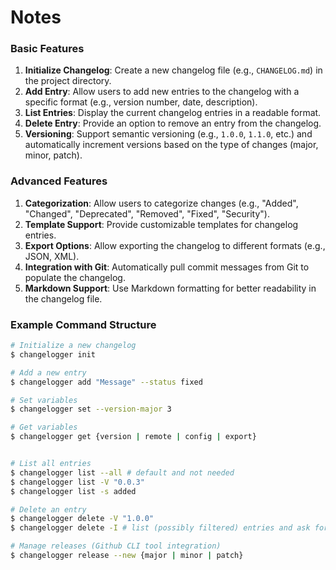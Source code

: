 # Notes

### Basic Features
1. **Initialize Changelog**: Create a new changelog file (e.g., `CHANGELOG.md`) in the project directory.
2. **Add Entry**: Allow users to add new entries to the changelog with a specific format (e.g., version number, date, description).
3. **List Entries**: Display the current changelog entries in a readable format.
4. **Delete Entry**: Provide an option to remove an entry from the changelog.
5. **Versioning**: Support semantic versioning (e.g., `1.0.0`, `1.1.0`, etc.) and automatically increment versions based on the type of changes (major, minor, patch).

### Advanced Features
1. **Categorization**: Allow users to categorize changes (e.g., "Added", "Changed", "Deprecated", "Removed", "Fixed", "Security").
2. **Template Support**: Provide customizable templates for changelog entries.
3. **Export Options**: Allow exporting the changelog to different formats (e.g., JSON, XML).
4. **Integration with Git**: Automatically pull commit messages from Git to populate the changelog.
5. **Markdown Support**: Use Markdown formatting for better readability in the changelog file.

### Example Command Structure 

```bash
# Initialize a new changelog
$ changelogger init

# Add a new entry
$ changelogger add "Message" --status fixed

# Set variables
$ changelogger set --version-major 3

# Get variables
$ changelogger get {version | remote | config | export}


# List all entries
$ changelogger list --all # default and not needed
$ changelogger list -V "0.0.3"
$ changelogger list -s added

# Delete an entry
$ changelogger delete -V "1.0.0"
$ changelogger delete -I # list (possibly filtered) entries and ask for an index (maybe)

# Manage releases (Github CLI tool integration)
$ changelogger release --new {major | minor | patch}
```

